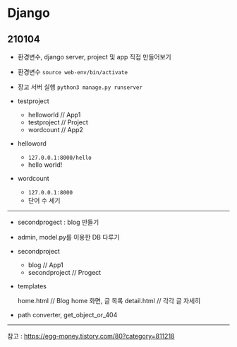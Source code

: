 # Django

## 210104
- 환경변수, django server, project 및 app 직접 만들어보기

- 환경변수 
`source web-env/bin/activate`

- 장고 서버 실행
`python3 manage.py runserver`

- testproject
  + helloworld // App1
  + testproject // Project
  + wordcount // App2
  
- helloword
  + `127.0.0.1:8000/hello`
  + hello world!

- wordcount
  + `127.0.0.1:8000`
  + 단어 수 세기
 
 
---
 
- secondprogect : blog 만들기

- admin, model.py를 이용한 DB 다루기

- secondproject
  + blog // App1
  + secondproject // Progect

- templates

    home.html // Blog home 화면, 글 목록
    detail.html // 각각 글 자세히

- path converter, get_object_or_404 
        



---
참고 : https://egg-money.tistory.com/80?category=811218
